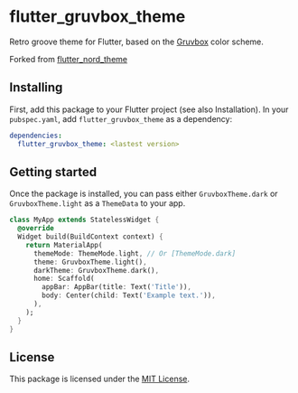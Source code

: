 # flutter_gruvbox_theme

Retro groove theme for Flutter, based on the [Gruvbox](https://github.com/morhetz/gruvbox) color scheme.

Forked from [flutter_nord_theme](https://pub.dev/packages/flutter_nord_theme)

## Installing

First, add this package to your Flutter project (see also Installation).
In your `pubspec.yaml`, add `flutter_gruvbox_theme` as a dependency:
```yaml
dependencies:
  flutter_gruvbox_theme: <lastest version>
```

## Getting started

Once the package is installed, you can pass either `GruvboxTheme.dark` or
`GruvboxTheme.light` as a `ThemeData` to your app.

```dart
class MyApp extends StatelessWidget {
  @override
  Widget build(BuildContext context) {
    return MaterialApp(
      themeMode: ThemeMode.light, // Or [ThemeMode.dark]
      theme: GruvboxTheme.light(),
      darkTheme: GruvboxTheme.dark(),
      home: Scaffold(
        appBar: AppBar(title: Text('Title')),
        body: Center(child: Text('Example text.')),
      ),
    );
  }
}
```

## License

This package is licensed under the [MIT License](https://mit-license.org/).
